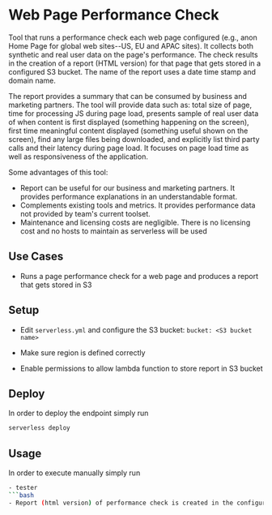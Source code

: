 <!--
title: Web Page Performance Check
description: Runs a performance check using Lambda for each web page configured based on synthetic and real user data. The check results in the creation of a web page that gets stored in a defined S3 bucket. 
layout: Doc
framework: v1
platform: AWS
language: nodeJS
authorLink: 'https://github.com/imoraes2006'
authorName: 'Ian Moraes'
authorAvatar: 'https://avatars0.githubusercontent.com/u/2223362?v=4&s=140'
-->
# Web Page Performance Check 

Tool that runs a performance check each web page configured (e.g., anon Home Page for global web sites--US, EU and APAC sites).  It collects both synthetic and real user data on the page's performance. The check results in the creation of a report (HTML version) for that page that gets stored in a configured S3 bucket. The name of the report uses a date time stamp and domain name.  

The report provides a summary that can be consumed by business and marketing partners.   The tool will provide data such as: total size of page, time for processing JS during page load, presents sample of real user data of when content is first displayed (something happening on the screen), first time meaningful content displayed (something useful shown on the screen), find any large files being downloaded, and explicitly list third party calls and their latency during page load.  It focuses on page load time as well as responsiveness of the application.

Some advantages of this tool:
- Report can be useful for our business and marketing partners.  It provides performance explanations in an understandable format.
- Complements existing tools and metrics.  It provides performance data not provided by team's current toolset.
- Maintenance and licensing costs are negligible.  There is no licensing cost and no hosts to maintain as serverless will be used


## Use Cases

- Runs a page performance check for a web page and produces a report that gets stored in S3

## Setup

- Edit `serverless.yml` and configure the S3 bucket: 
`bucket: <S3 bucket name>`

- Make sure region is defined correctly

- Enable permissions to allow lambda function to store report in S3 bucket

## Deploy

In order to deploy the endpoint simply run

```bash
serverless deploy
```


## Usage
In order to execute manually simply run
```bash
- tester
```bash
- Report (html version) of performance check is created in the configured S3 bucket
